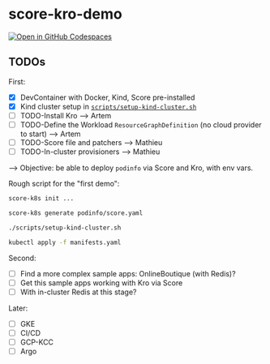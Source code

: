 # score-kro-demo

[![Open in GitHub Codespaces](https://github.com/codespaces/badge.svg)](https://codespaces.new/mathieu-benoit/score-kro-demo)

## TODOs

First:
- [x] DevContainer with Docker, Kind, Score pre-installed
- [x] Kind cluster setup in [`scripts/setup-kind-cluster.sh`](scripts/setup-kind-cluster.sh)
- [ ] TODO-Install Kro --> Artem
- [ ] TODO-Define the Workload `ResourceGraphDefinition` (no cloud provider to start) --> Artem
- [ ] TODO-Score file and patchers --> Mathieu
- [ ] TODO-In-cluster provisioners --> Mathieu

--> Objective: be able to deploy `podinfo` via Score and Kro, with env vars.

Rough script for the "first demo":
```bash
score-k8s init ...

score-k8s generate podinfo/score.yaml

./scripts/setup-kind-cluster.sh

kubectl apply -f manifests.yaml
```

Second:
- [ ] Find a more complex sample apps: OnlineBoutique (with Redis)?
- [ ] Get this sample apps working with Kro via Score
- [ ] With in-cluster Redis at this stage?

Later:
- [ ] GKE
- [ ] CI/CD
- [ ] GCP-KCC
- [ ] Argo